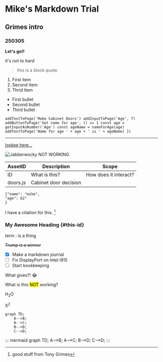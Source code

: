 # Mike's Markdown Trial
## Grimes intro
### 250305
**Let's go!!**

*It's not to hard*
>this is a block quote

1. First item
2. Second Item
3. Thrid Item
- First bullet
- Second bullet
- Third bullet

`addTextToPage('Make Cabinet Doors')
addInputToPage('Age', 7)
addButtonToPage('Get name for age', () => {
    const age = getInputAsNumber('Age')
    const ageName = nameForAge(age)
    addTextToPage('Name for age ' + age + ' is ' + ageName)
})`

---
[lookee here...](http://127.0.0.1:5500/index.html)

![Jabberwocky NOT WORKING](../../assests/Jabberwocky_250108.1.png)

| AssetID | Description | Scope |
|-------------|------------|-----------|
| ID | What is this? | How does it interact? |
| doors.js | Cabinet door decision | 

```
{"name": "mike",
"age": 62"
}
```

I have a citation for this. [^1]

[^1]: good stuff from Tony Grimes

### My Awesome Heading {#this-id}

term
: is a thing

~~Trump is a winner~~

 - [x] Make a markdown journal
 - [ ] Fix DisplayPort on Intel i915
 - [ ] Start bookkeeping

 What gives?! :joy:

 What is this <mark>NOT</mark> working?

 H<sub>2</sub>O

 X<sup>2</sup>

```mermaid
graph TD;
    A-->B;
    A-->C;
    B-->D;
    C-->D;
```
::: mermaid
graph TD;
    A-->B;
    A-->C;
    B-->D;
    C-->D;
:::
